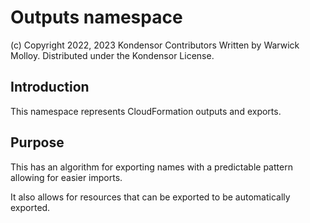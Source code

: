 # Outputs namespace

  (c) Copyright 2022, 2023 Kondensor Contributors
  Written by Warwick Molloy.
  Distributed under the Kondensor License.

## Introduction

This namespace represents CloudFormation outputs and exports.

## Purpose

This has an algorithm for exporting names with a predictable pattern
allowing for easier imports.

It also allows for resources that can be exported to be automatically
exported.
